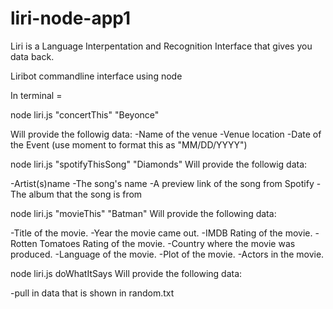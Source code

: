 # liri-node-app1

Liri is a Language Interpentation and Recognition Interface that gives you data back.

Liribot commandline interface using node

In terminal =

node liri.js "concertThis" "Beyonce"

Will provide the followig data:
-Name of the venue
-Venue location
-Date of the Event (use moment to format this as "MM/DD/YYYY")

node liri.js "spotifyThisSong" "Diamonds"
Will provide the followig data:

-Artist(s)name
-The song's name
-A preview link of the song from Spotify
-The album that the song is from

node liri.js "movieThis" "Batman"
Will provide the following data:

-Title of the movie.
-Year the movie came out.
-IMDB Rating of the movie.
-Rotten Tomatoes Rating of the movie.
-Country where the movie was produced.
-Language of the movie.
-Plot of the movie.
-Actors in the movie.

node liri.js doWhatItSays
Will provide the following data:

-pull in data that is shown in random.txt
